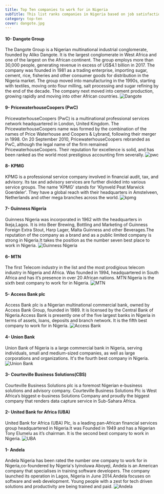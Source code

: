 ```yaml
---
title: Top Ten companies to work for in Nigeria
subTitle: This list ranks companies in Nigeria based on job satisfaction, employee happiness, career growth prospects, work-life balance and other relevant metrics as voted for by employees and career professionals.
category: top-ten
cover: dangote.jpg
---
```


#### 10- Dangote Group
The Dangote Group is a Nigerian multinational industrial conglomerate, founded by Aliko Dangote. It is the largest conglomerate in West Africa and one of the largest on the African continent. The group employs more than 30,000 people, generating revenue in excess of US$4.1 billion in 2017.
The company was founded in 1981 as a trading enterprise, importing sugar, cement, rice, fisheries and other consumer goods for distribution in the Nigeria market. The group moved into manufacturing in the 1990s, starting with textiles, moving onto flour milling, salt processing and sugar refining by the end of the decade. The company next moved into cement production, growing rapidly and moving into other African countries.
![Dangote](dangote.jpg)


#### 9- PricewaterhouseCoopers (PwC) 
PricewaterhouseCoopers (PwC) is a multinational professional services network headquartered in London, United Kingdom.
The PricewaterhouseCoopers name was formed by the combination of the names of Price Waterhouse and Coopers & Lybrand, following their merger in 1998. On 20 September 2010, PricewaterhouseCoopers rebranded as PwC, although the legal name of the firm remained PricewaterhouseCoopers. 
Their reputation for excellence is solid, and has been ranked as the world most prestigious accounting firm severally.
![pwc](pwc.jpg)


#### 8- KPMG 
KPMG is a professional service company involved in financial audit, tax, and advisory. Its tax and advisory services are further divided into various service groups.
The name 'KPMG' stands for 'Klynveld Peat Marwick Goerdeler'. They have a global reach with their headquarters in Amstelveen, Netherlands and other mega branches across the world.
![kpmg](KPMG_logo.jpg)

#### 7- Guinness Nigeria 
Guinness Nigeria was incorporated in 1962 with the headquarters in Ikeja,Lagos. It is into Beer Brewing, Bottling and Marketing of Guinness Foreign Extra Stout, Harp Lager, Malta Guinness and other Beverages.The reputation of the company as a brand and as a public limited company is strong in Nigeria.It takes the position as the number seven best place to work in Nigeria.
![Guinness Nigeria](guinness-nigeria-gains-1.jpg)

#### 6- MTN
The first Telecom industry in the list and the most prodigious telecom industry in Nigeria and Africa.
Was founded in 1994, headquartered in South Africa and has it’s presence in over 20 African nations. MTN Nigeria is the sixth best company to work for in Nigeria.
![MTN](MTN-logo.jpg)

#### 5- Access Bank plc
Access Bank plc is a Nigerian multinational commercial bank, owned by Access Bank Group, founded in 1989. It is licensed by the Central Bank of Nigeria.Access Bank is presently one of the five largest banks in Nigeria in terms of assets, loans, deposits and branch network. It is the fifth best company to work for in Nigeria.
![Access Bank](Access-Bank-Logo.jpg)

#### 4- Union Bank
Union Bank of Nigeria is a large commercial bank in Nigeria, serving individuals, small and medium-sized companies, as well as large corporations and organizations. It's the fourth best company in Nigeria.
![Union Bank](union-bank-of-nigeria.jpg)

#### 3- Courteville Business Solutions(CBS)
Courteville Business Solutions plc is a foremost Nigerian e-business solutions and advisory company. 
Courteville Business Solutions Plc is West Africa’s biggest e-business Solutions Company and proudly the biggest company that renders data capture service in Sub-Sahara Africa.

#### 2- United Bank for Africa (UBA) 
United Bank for Africa (UBA) Plc, is a leading pan-African financial services group headquartered in Nigeria.It was Founded in 1949 and has a Nigerian Tony Elumelu as it’s chairman. It is the second best company to work in Nigeria.
![UBA](uba.jpg)

#### 1- Andela
Andela Nigeria has been rated the number one company to work for in Nigeria,co-foundered by Nigeria's Iyinoluwa Aboyeji, Andela is an American company that specialises in training software developers. The company launched its operation in Lagos, Nigeria in June 2014.Andela focuses on software and web development.
Young people with a zest for tech driven solutions and productivity are being trained and paid.
![Andela](andela.jpg)
